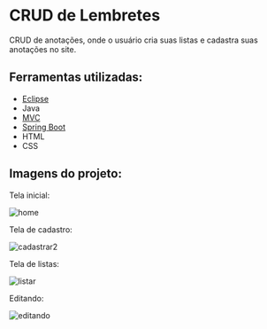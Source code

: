 # CRUD de Lembretes

CRUD de anotações, onde o usuário cria suas listas e cadastra suas anotações no site.

## Ferramentas utilizadas:

- [Eclipse](https://www.eclipse.org/downloads/)
- Java
- [MVC](https://www.treinaweb.com.br/blog/o-que-e-mvc)
- [Spring Boot](https://start.spring.io/)
- HTML
- CSS

## Imagens do projeto:

Tela inicial:

![home](https://user-images.githubusercontent.com/71888055/162577058-372abbd6-4097-42b8-9128-62e69bbae2b3.gif)

Tela de cadastro:

![cadastrar2](https://user-images.githubusercontent.com/71888055/162577125-ddd8063e-0ed8-4bd0-b21f-a3eda01ac18e.gif)

Tela de listas:

![listar](https://user-images.githubusercontent.com/71888055/162577143-30aa43f6-a56b-4b69-9c22-51f653f34156.gif)

Editando:

![editando](https://user-images.githubusercontent.com/71888055/162577482-3d336d3d-871d-4c81-99d7-eafca72a5d1b.gif)
